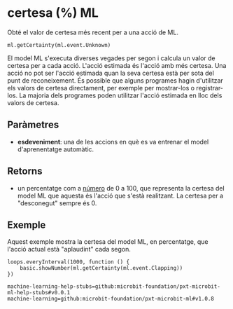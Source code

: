 # certesa (%) ML

Obté el valor de certesa més recent per a una acció de ML.

```sig
ml.getCertainty(ml.event.Unknown)
```

El model ML s'executa diverses vegades per segon i calcula un valor de certesa per a cada acció. L'acció estimada és l'acció amb més certesa. Una acció no pot ser l'acció estimada quan la seva certesa està per sota del punt de reconeixement. És possible que alguns programes hagin d'utilitzar els valors de certesa directament, per exemple per mostrar-los o registrar-los. La majoria dels programes poden utilitzar l'acció estimada en lloc dels valors de certesa.

## Paràmetres

- **esdeveniment**: una de les accions en què es va entrenar el model d'aprenentatge automàtic.

## Retorns

- un percentatge com a [número](/types/number) de 0 a 100, que representa la certesa del model ML que aquesta és l'acció que s'està realitzant. La certesa per a "desconegut" sempre és 0.

## Exemple

Aquest exemple mostra la certesa del model ML, en percentatge, que l'acció actual està "aplaudint" cada segon.

```blocks
loops.everyInterval(1000, function () {
    basic.showNumber(ml.getCertainty(ml.event.Clapping))
})
```

```package
machine-learning-help-stubs=github:microbit-foundation/pxt-microbit-ml-help-stubs#v0.0.1
machine-learning=github:microbit-foundation/pxt-microbit-ml#v1.0.8
```
